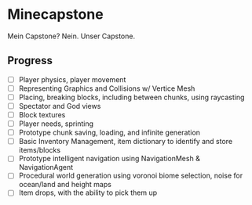 # Minecapstone
Mein Capstone? Nein. Unser Capstone.

## Progress
- [ ] Player physics, player movement
- [ ] Representing Graphics and Collisions w/ Vertice Mesh
- [ ] Placing, breaking blocks, including between chunks, using raycasting
- [ ] Spectator and God views
- [ ] Block textures
- [ ] Player needs, sprinting
- [ ] Prototype chunk saving, loading, and infinite generation
- [ ] Basic Inventory Management, item dictionary to identify and store items/blocks
- [ ] Prototype intelligent navigation using NavigationMesh & NavigationAgent
- [ ] Procedural world generation using voronoi biome selection, noise for ocean/land and height maps
- [ ] Item drops, with the ability to pick them up
